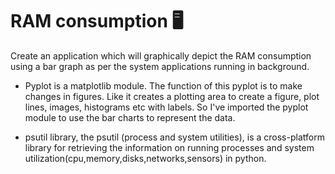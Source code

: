 # RAM consumption 🖥️

Create an application which will graphically depict the RAM  consumption using a bar graph as per the system applications running in background.

- Pyplot is a matplotlib module. The function of this pyplot is to make changes in figures. Like it creates a plotting area to create a figure, plot lines, images, histograms etc with labels. So I've imported the pyplot module to use the bar charts to represent the data.

- psutil library, the psutil (process and system utilities), is a cross-platform library for retrieving the information on running processes and system utilization(cpu,memory,disks,networks,sensors) in python.
